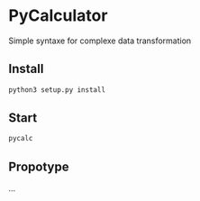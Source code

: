 # PyCalculator

Simple syntaxe for complexe data transformation

## Install

```bash
python3 setup.py install
```

## Start

```bash
pycalc
```

## Propotype

...
